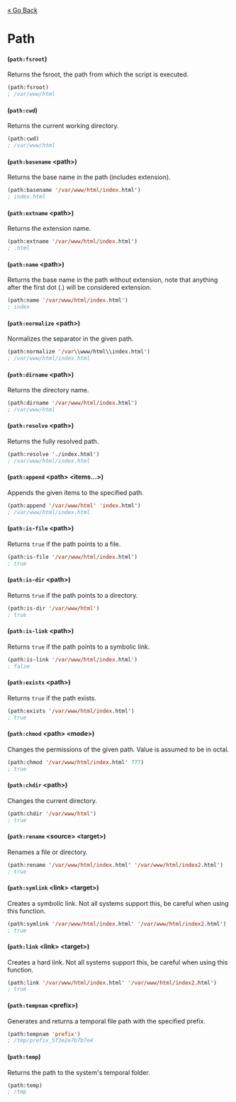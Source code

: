 [&laquo; Go Back](./Expr.md)
# Path


#### (`path:fsroot`)
Returns the fsroot, the path from which the script is executed.
```lisp
(path:fsroot)
; /var/www/html
```

#### (`path:cwd`)
Returns the current working directory.
```lisp
(path:cwd)
; /var/www/html
```

#### (`path:basename` \<path>)
Returns the base name in the path (includes extension).
```lisp
(path:basename '/var/www/html/index.html')
; index.html
```

#### (`path:extname` \<path>)
Returns the extension name.
```lisp
(path:extname '/var/www/html/index.html')
; .html
```

#### (`path:name` \<path>)
Returns the base name in the path without extension, note that anything after the first dot (.) will be considered extension.
```lisp
(path:name '/var/www/html/index.html')
; index
```

#### (`path:normalize` \<path>)
Normalizes the separator in the given path.
```lisp
(path:normalize '/var\\www/html\\index.html')
; /var/www/html/index.html
```

#### (`path:dirname` \<path>)
Returns the directory name.
```lisp
(path:dirname '/var/www/html/index.html')
; /var/www/html
```

#### (`path:resolve` \<path>)
Returns the fully resolved path.
```lisp
(path:resolve './index.html')
; /var/www/html/index.html
```

#### (`path:append` \<path> \<items...>)
Appends the given items to the specified path.
```lisp
(path:append '/var/www/html' 'index.html')
; /var/www/html/index.html
```

#### (`path:is-file` \<path>)
Returns `true` if the path points to a file.
```lisp
(path:is-file '/var/www/html/index.html')
; true
```

#### (`path:is-dir` \<path>)
Returns `true` if the path points to a directory.
```lisp
(path:is-dir '/var/www/html')
; true
```

#### (`path:is-link` \<path>)
Returns `true` if the path points to a symbolic link.
```lisp
(path:is-link '/var/www/html/index.html')
; false
```

#### (`path:exists` \<path>)
Returns `true` if the path exists.
```lisp
(path:exists '/var/www/html/index.html')
; true
```

#### (`path:chmod` \<path> \<mode>)
Changes the permissions of the given path. Value is assumed to be in octal.
```lisp
(path:chmod '/var/www/html/index.html' 777)
; true
```

#### (`path:chdir` \<path>)
Changes the current directory.
```lisp
(path:chdir '/var/www/html')
; true
```

#### (`path:rename` \<source> \<target>)
Renames a file or directory.
```lisp
(path:rename '/var/www/html/index.html' '/var/www/html/index2.html')
; true
```

#### (`path:symlink` \<link> \<target>)
Creates a symbolic link. Not all systems support this, be careful when using this function.
```lisp
(path:symlink '/var/www/html/index.html' '/var/www/html/index2.html')
; true
```

#### (`path:link` \<link> \<target>)
Creates a hard link. Not all systems support this, be careful when using this function.
```lisp
(path:link '/var/www/html/index.html' '/var/www/html/index2.html')
; true
```

#### (`path:tempnam` \<prefix>)
Generates and returns a temporal file path with the specified prefix.
```lisp
(path:tempnam 'prefix')
; /tmp/prefix_5f3e2e7b7b7e4
```

#### (`path:temp`)
Returns the path to the system's temporal folder.
```lisp
(path:temp)
; /tmp
```
